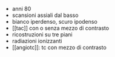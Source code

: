 - anni 80
- scansioni assiali dal basso
- bianco iperdenso, scuro ipodenso
- [[tac]] con o senza mezzo di contrasto
- ricostruzioni su tre piani
- radiazioni ionizzanti
- [[angiotc]]: tc con mezzo di contrasto